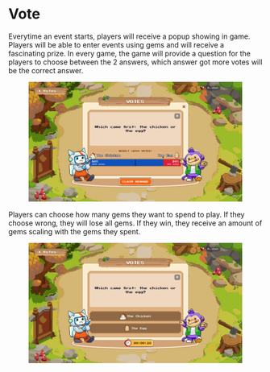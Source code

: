 # Vote

Everytime an event starts, players will receive a popup showing in game. Players will be able to enter events using gems and will receive a fascinating prize. In every game, the game will provide a question for the players to choose between the 2 answers, which answer got more votes will be the correct answer.

<figure><img src="../.gitbook/assets/image (1).png" alt=""><figcaption></figcaption></figure>

Players can choose how many gems they want to spend to play. If they choose wrong, they will lose all gems. If they win, they receive an amount of gems scaling with the gems they spent.

<figure><img src="../.gitbook/assets/image (1) (1).png" alt=""><figcaption></figcaption></figure>
